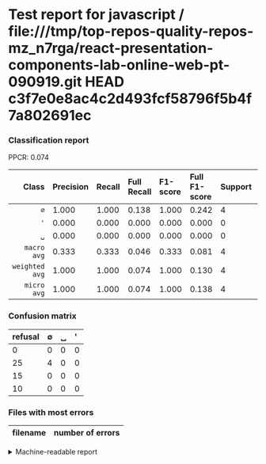 # Test report for javascript / file:///tmp/top-repos-quality-repos-mz_n7rga/react-presentation-components-lab-online-web-pt-090919.git HEAD c3f7e0e8ac4c2d493fcf58796f5b4f7a802691ec

### Classification report

PPCR: 0.074

| Class | Precision | Recall | Full Recall | F1-score | Full F1-score | Support | Full Support | PPCR |
|------:|:----------|:-------|:------------|:---------|:---------|:--------|:-------------|:-----|
| `∅` | 1.000| 1.000| 0.138| 1.000| 0.242| 4| 29| 0.138 |
| `'` | 0.000| 0.000| 0.000| 0.000| 0.000| 0| 10| 0.000 |
| `␣` | 0.000| 0.000| 0.000| 0.000| 0.000| 0| 15| 0.000 |
| `macro avg` | 0.333| 0.333| 0.046| 0.333| 0.081| 4| 54| 0.074 |
| `weighted avg` | 1.000| 1.000| 0.074| 1.000| 0.130| 4| 54| 0.074 |
| `micro avg` | 1.000| 1.000| 0.074| 1.000| 0.138| 4| 54| 0.074 |

### Confusion matrix

|refusal|  ∅| ␣| '| 
|:---|:---|:---|:---|
|0 |0 |0 |0 |
|25 |4 |0 |0 |
|15 |0 |0 |0 |
|10 |0 |0 |0 |

### Files with most errors

| filename | number of errors|
|:----:|:-----|

<details>
    <summary>Machine-readable report</summary>
```json
{
  "cl_report": {"\u0027": {"f1-score": 0.0, "precision": 0.0, "recall": 0.0, "support": 0}, "macro avg": {"f1-score": 0.3333333333333333, "precision": 0.3333333333333333, "recall": 0.3333333333333333, "support": 4}, "micro avg": {"f1-score": 1.0, "precision": 1.0, "recall": 1.0, "support": 4}, "weighted avg": {"f1-score": 1.0, "precision": 1.0, "recall": 1.0, "support": 4}, "\u2205": {"f1-score": 1.0, "precision": 1.0, "recall": 1.0, "support": 4}, "\u2423": {"f1-score": 0.0, "precision": 0.0, "recall": 0.0, "support": 0}},
  "cl_report_full": {"\u0027": {"f1-score": 0.0, "precision": 0.0, "recall": 0.0, "support": 10}, "macro avg": {"f1-score": 0.0808080808080808, "precision": 0.3333333333333333, "recall": 0.04597701149425287, "support": 54}, "micro avg": {"f1-score": 0.13793103448275862, "precision": 1.0, "recall": 0.07407407407407407, "support": 54}, "weighted avg": {"f1-score": 0.13019079685746351, "precision": 0.5370370370370371, "recall": 0.07407407407407407, "support": 54}, "\u2205": {"f1-score": 0.2424242424242424, "precision": 1.0, "recall": 0.13793103448275862, "support": 29}, "\u2423": {"f1-score": 0.0, "precision": 0.0, "recall": 0.0, "support": 15}},
  "ppcr": 0.07407407407407407
}
```
</details>
